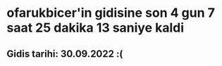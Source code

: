 # ofarukbicer'in gidisine son 4 gun 7 saat 25 dakika 13 saniye kaldi

## Gidis tarihi: 30.09.2022 :(